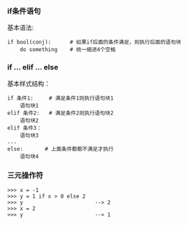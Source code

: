 
### if条件语句
基本语法:
```
if bool(conj):      # 如果if后面的条件满足，则执行后面的语句块
    do something    # 统一缩进4个空格
```

### if ... elif ... else

基本样式结构：
```
if 条件1:     # 满足条件1则执行语句块1
    语句块1
elif 条件2:   # 满足条件2则执行语句块2
    语句块2
elif 条件3：
    语句块3
...
else:       # 上面条件都都不满足才执行
    语句块4
```

### 三元操作符
```
>>> x = -1
>>> y = 1 if x > 0 else 2
>>> y                       --> 2
>>> x = 2
>>> y                       --> 1
```
